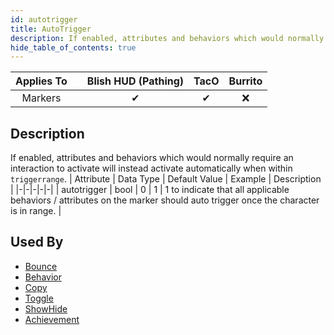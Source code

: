 ```yaml
---
id: autotrigger
title: AutoTrigger
description: If enabled, attributes and behaviors which would normally require an interaction to activate will instead activate automatically when within `triggerrange`.
hide_table_of_contents: true
---
```

| Applies To | | Blish HUD (Pathing) | TacO | Burrito |
|-|-|-|-|-|
| <center>Markers</center> | | <center>✔</center> | <center>✔</center> | <center>❌</center> |


## Description
If enabled, attributes and behaviors which would normally require an interaction to activate will instead activate automatically when within `triggerrange`.
| Attribute | Data Type | Default Value | Example | Description |
|-|-|-|-|-|
| autotrigger | bool | 0 | 1 | 1 to indicate that all applicable behaviors / attributes on the marker should auto trigger once the character is in range. | 

## Used By
- [Bounce](/docs/marker-dev/attributes/bounce)
- [Behavior](/docs/marker-dev/attributes/behavior)
- [Copy](/docs/marker-dev/attributes/copy)
- [Toggle](/docs/marker-dev/attributes/toggle)
- [ShowHide](/docs/marker-dev/attributes/showhide)
- [Achievement](/docs/marker-dev/attributes/achievement)

